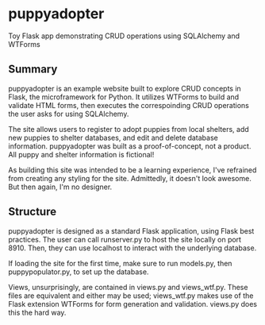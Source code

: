 # puppyadopter
Toy Flask app demonstrating CRUD operations using SQLAlchemy and WTForms

## Summary

puppyadopter is an example website built to explore CRUD concepts in Flask, the microframework for Python. It utilizes WTForms to build and validate HTML forms, then executes the correspoinding CRUD operations the user asks for using SQLAlchemy.

The site allows users to register to adopt puppies from local shelters, add new puppies to shelter databases, and edit and delete database information. puppyadopter was built as a proof-of-concept, not a product. All puppy and shelter information is fictional!

As building this site was intended to be a learning experience, I've refrained from creating any styling for the site. Admittedly, it doesn't look awesome. But then again, I'm no designer.

## Structure

puppyadopter is designed as a standard Flask application, using Flask best practices. The user can call runserver.py to host the site locally on port 8910. Then, they can use localhost to interact with the underlying database.

If loading the site for the first time, make sure to run models.py, then puppypopulator.py, to set up the database.

Views, unsurprisingly, are contained in views.py and views_wtf.py. These files are equivalent and either may be used; views_wtf.py makes use of the Flask extension WTForms for form generation and validation. views.py does this the hard way.
